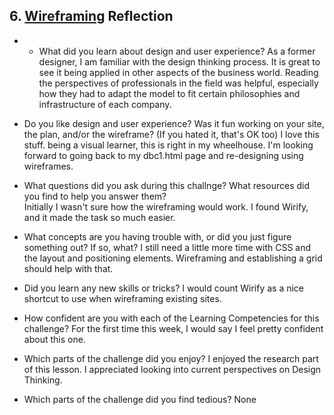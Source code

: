 ## 6. [Wireframing](6_wireframing/readme.md) Reflection

* * What did you learn about design and user experience? 
	As a former designer, I am familiar with the design thinking process. It is great to see it being applied in other aspects of the business world.  Reading the perspectives of professionals in the field was helpful, especially how they had to adapt the model to fit certain philosophies and infrastructure of each company.

* Do you like design and user experience? Was it fun working on your site, the plan, and/or the wireframe? (If you hated it, that's OK too)
	I love this stuff.  being a visual learner, this is right in my wheelhouse. I'm looking forward to going back to my dbc1.html page and re-designing using wireframes.

* What questions did you ask during this challnge? What resources did you find to help you answer them?  	
	Initially I wasn't sure how the wireframing would work. I found Wirify, and it made the task so much easier.
* What concepts are you having trouble with, or did you just figure something out? If so, what? 
	I still need a little more time with CSS and the layout and positioning elements.  Wireframing and establishing a grid should help with that.

* Did you learn any new skills or tricks?
	I would count Wirify as a nice shortcut to use when wireframing existing sites.

* How confident are you with each of the Learning Competencies for this challenge? 
	For the first time this week, I would say I feel pretty confident about this one.

* Which parts of the challenge did you enjoy?
	I enjoyed the research part of this lesson. I appreciated looking into current perspectives on Design Thinking.
* Which parts of the challenge did you find tedious?
	None

